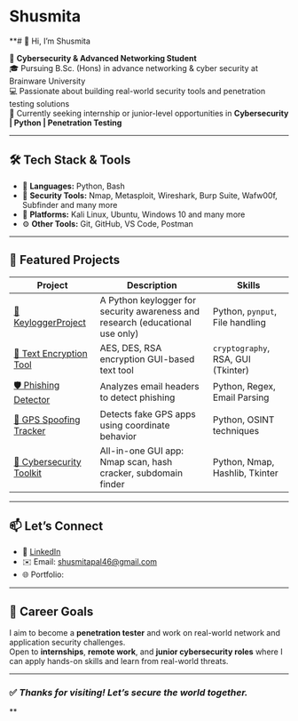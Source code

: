 # Shusmita
**# 👋 Hi, I’m Shusmita

🔐 **Cybersecurity & Advanced Networking Student**  
🎓 Pursuing B.Sc. (Hons) in advance networking & cyber security at Brainware University  
💻 Passionate about building real-world security tools and penetration testing solutions  
📌 Currently seeking internship or junior-level opportunities in **Cybersecurity | Python | Penetration Testing**

---

## 🛠️ Tech Stack & Tools

- 🐍 **Languages:** Python, Bash
- 🧰 **Security Tools:** Nmap, Metasploit, Wireshark, Burp Suite, Wafw00f, Subfinder and many more
- 🐧 **Platforms:** Kali Linux, Ubuntu, Windows 10 and many more
- ⚙️ **Other Tools:** Git, GitHub, VS Code, Postman

---

## 💼 Featured Projects

| Project | Description | Skills |
|--------|-------------|--------|
| [🔐 KeyloggerProject](https://github.com/shusmita-ui/KeyloggerProject) | A Python keylogger for security awareness and research (educational use only) | Python, `pynput`, File handling |
| [🧠 Text Encryption Tool](https://github.com/yourusername/TextEncryption) | AES, DES, RSA encryption GUI-based text tool | `cryptography`, RSA, GUI (Tkinter) |
| [🛡️ Phishing Detector](https://github.com/yourusername/PhishingDetector) | Analyzes email headers to detect phishing | Python, Regex, Email Parsing |
| [📍 GPS Spoofing Tracker](https://github.com/yourusername/GPS-Spoof-Tracker) | Detects fake GPS apps using coordinate behavior | Python, OSINT techniques |
| [🔧 Cybersecurity Toolkit](https://github.com/yourusername/CyberSecurityToolkit) | All-in-one GUI app: Nmap scan, hash cracker, subdomain finder | Python, Nmap, Hashlib, Tkinter |

---

## 📫 Let’s Connect

- 🔗 [LinkedIn](https://linkedin.com/in/your-link)
- ✉️ Email: shusmitapal46@gmail.com
- 🌐 Portfolio: 

---

## 🧭 Career Goals

I aim to become a **penetration tester** and work on real-world network and application security challenges.  
Open to **internships**, **remote work**, and **junior cybersecurity roles** where I can apply hands-on skills and learn from real-world threats.

---

### ✅ *Thanks for visiting! Let’s secure the world together.*
**
